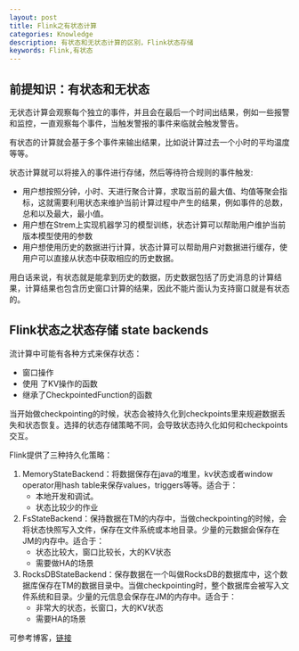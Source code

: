 ```yaml
---
layout: post
title: Flink之有状态计算
categories: Knowledge
description: 有状态和无状态计算的区别，Flink状态存储
keywords: Flink,有状态
---
```

## 前提知识：有状态和无状态

无状态计算会观察每个独立的事件，并且会在最后一个时间出结果，例如一些报警和监控，一直观察每个事件，当触发警报的事件来临就会触发警告。

有状态的计算就会基于多个事件来输出结果，比如说计算过去一个小时的平均温度等等。

状态计算就可以将接入的事件进行存储，然后等待符合规则的事件触发:
* 用户想按照分钟，小时、天进行聚合计算，求取当前的最大值、均值等聚会指标，这就需要利用状态来维护当前计算过程中产生的结果，例如事件的总数，总和以及最大，最小值。
* 用户想在Strem上实现机器学习的模型训练，状态计算可以帮助用户维护当前版本模型使用的参数
* 用户想使用历史的数据进行计算，状态计算可以帮助用户对数据进行缓存，使用户可以直接从状态中获取相应的历史数据。

用白话来说，有状态就是能拿到历史的数据，历史数据包括了历史消息的计算结果，计算结果也包含历史窗口计算的结果，因此不能片面认为支持窗口就是有状态的。

## Flink状态之状态存储 state backends

流计算中可能有各种方式来保存状态：
* 窗口操作
* 使用 了KV操作的函数
* 继承了CheckpointedFunction的函数

当开始做checkpointing的时候，状态会被持久化到checkpoints里来规避数据丢失和状态恢复。选择的状态存储策略不同，会导致状态持久化如何和checkpoints交互。

Flink提供了三种持久化策略：
1. MemoryStateBackend：将数据保存在java的堆里，kv状态或者window operator用hash table来保存values，triggers等等。适合于：
    * 本地开发和调试。
    * 状态比较少的作业
2. FsStateBackend：保持数据在TM的内存中，当做checkpointing的时候，会将状态快照写入文件，保存在文件系统或本地目录。少量的元数据会保存在JM的内存中。适合于：
    * 状态比较大，窗口比较长，大的KV状态
    * 需要做HA的场景
3. RocksDBStateBackend：保存数据在一个叫做RocksDB的数据库中，这个数据库保存在TM的数据目录中。当做checkpointing时，整个数据库会被写入文件系统和目录。少量的元信息会保存在JM的内存中。适合于：
    * 非常大的状态，长窗口，大的KV状态
    * 需要HA的场景

可参考博客，[链接](https://www.cnblogs.com/029zz010buct/p/9403283.html)